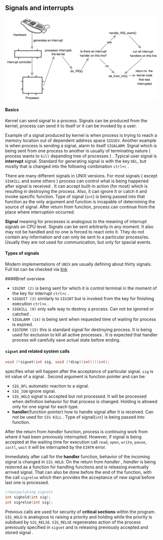 ## Signals and interrupts

![interrupts](interrupt.png)

#### Basics

Kernel can send signal to a process. Signals can be produced from the kernel, process can send it to itself or it can be invoked by a user.

Example of a signal produced by kernel is when process is trying to reach a memory location out of
dependent address space ```SIGSEV```. Another example is when process is sending a signal, alarm to itself ```SIGALARM```. Signal which is being sent from one process to another is usually of terminating nature ( process wants to ```kill``` depending tree of processes ) . Typical user signal is **interrupt** signal. Standard for generating signal  is with the key ```DEL```, but mostly that is changed into the following combination ```ctrl+c``` .

There are many different signals in UNIX versions. For most signals ( except ```SIGKILL``` and some others ) process can control what is being happened after signal is received . It can accept built-in action  (for most) which is resulting in destroying the process. Also, it can ignore it or catch it and invoke specific function. Type of signal (```int```) is being passed into that function as the only argument and function is incapable of determining the source of signal. After return from function, process can continue from the place where interruption occurred.

**Signal** meaning for processes is analogous to the meaning of interrupt signals on CPU level. Signals can be sent arbitrarily in any moment. It also may not be handled and no one is forced to react onto it. They do not contain any information and can only be sent to a particular process/es. Usually they are not used for communication, but only for special events.

#### Types of signals

Modern implementations of ```UNIX``` are usually defining about thirty signals. Full list can be checked via [link](http://www.ucs.cam.ac.uk/docs/course-notes/unix-courses/Building/files/signals.pdf)

####Brief overview

* ```SIGINT (2)```  is being sent for which it is control terminal in the moment of the key for interrupt ```ctrl+c``` .
* ```SIGQUIT (3)``` similarly to ```SIGINT``` but is invoked from the key for finishing execution ```ctrl+x``` .
* ```SIGKILL (9)``` only safe way to destroy a process. Can not be ignored or catched .
* ```SIGALARM (14)``` is being sent when requested time of waiting for process is expired.
* ```SIGTERM (15)``` this is standard signal for destroying process. It is being used for exclusion to kill all active processes . It is expected that handler process will carefully save actual state before ending.

#### ```sigset``` and related system calls

```c
void (*sigset(int sig, void (*disp)(int)))(int);
```

specifies what will happen after the acceptance of particular signal. ```sig``` is int value of a signal . Second argument is function pointer and can be:

* ```SIG_DFL```  automatic reaction to a signal.
* ```SIG_IGN``` ignore signal.
* ```SIG_HOLD``` signal is accepted but not processed. It will be processed when definition behavior for that process is changed. Holding is allowed only for one signal for each type.
* **handler**(function pointer) how to handle signal after it is received. Can not be used for ```SIG KILL``` . Type of signal(```int```) is being passed into function.

After the return from *handler* function, process is continuing work from where it had been previously interrupted. However, if signal is being accepted at the waiting time for execution call ```read```, ```open```, ```write```, ```pause```, ```ioctl```, ```wait``` it will be interrupted by the ```EINTR``` error.

Immediately after call for the **handler** function, behavior of the incoming signal is changed in ```SIG_HOLD```. On the return from *handler* , *handler* is being restored as a function for handling functions and is releasing eventually arrived signal. That can also be done before the end of the function, with the call ```sigrelse``` which then provides the acceptance of new signal before last one is processed.

```c
//manipulating signals
int sighold(int sig);
int sigrelse(int sig);
```

Previous calls are used for security of **critical sections** within the program. ```SIG_HOLD``` is analogous to raising a priority and holding while the priority is subdued by ```SIG_RELSE```. ```SIG_RELSE```  regenerates action of the process previously specified in ```sigset``` and is releasing previously accepted and stored signal .
